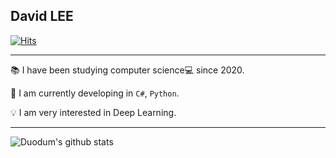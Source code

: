 ## David LEE

[![Hits](https://hits.seeyoufarm.com/api/count/incr/badge.svg?url=https%3A%2F%2Fgithub.com%2FDuodum%2Fhit-counter&count_bg=%2379C83D&title_bg=%23555555&icon=github.svg&icon_color=%23E7E7E7&title=hits&edge_flat=false)](https://hits.seeyoufarm.com)

----
📚 I have been studying computer science💻 since 2020.

🔭 I am currently developing in `C#`, `Python`.

💡 I am very interested in Deep Learning.

----
![Duodum's github stats](https://github-readme-stats.vercel.app/api?username=Duodum&count_private=true&show_icons=true&theme=algolia)
